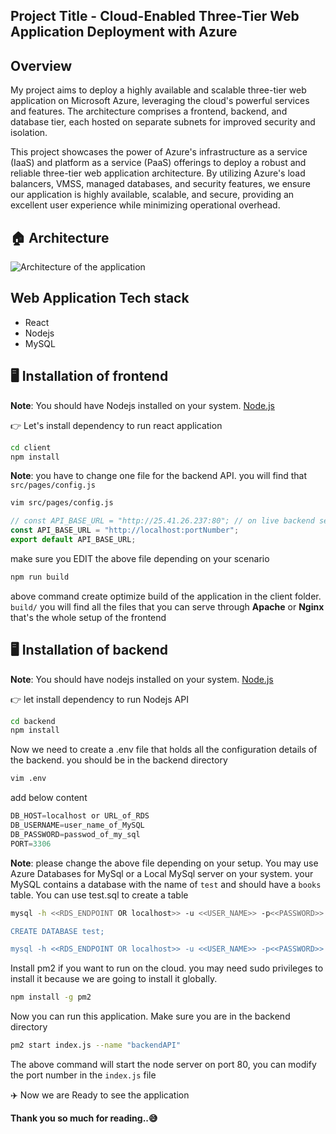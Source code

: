 ## Project Title - Cloud-Enabled Three-Tier Web Application Deployment with Azure

## Overview

My project aims to deploy a highly available and scalable three-tier web application on Microsoft Azure, leveraging the cloud's powerful services and features. The architecture comprises a frontend, backend, and database tier, each hosted on separate subnets for improved security and isolation.

This project showcases the power of Azure's infrastructure as a service (IaaS) and platform as a service (PaaS) offerings to deploy a robust and reliable three-tier web application architecture. By utilizing Azure's load balancers, VMSS, managed databases, and security features, we ensure our application is highly available, scalable, and secure, providing an excellent user experience while minimizing operational overhead.

## 🏠 Architecture
![Architecture of the application](architectur.gif)

## Web Application Tech stack

- React 
- Nodejs
- MySQL

## 🖥️ Installation of frontend

**Note**: You should have Nodejs installed on your system. [Node.js](https://nodejs.org/)

👉 Let's install dependency to run react application

```sh
cd client
npm install
```

**Note**: you have to change one file for the backend API. you will find that `src/pages/config.js`

```sh
vim src/pages/config.js
```

```javascript
// const API_BASE_URL = "http://25.41.26.237:80"; // on live backend server which is running on port 80
const API_BASE_URL = "http://localhost:portNumber";
export default API_BASE_URL;
```
make sure you EDIT the above file depending on your scenario


```sh
npm run build 
```

above command create optimize build of the application in the client folder. `build/` you will find all the files that you can serve through **Apache** or **Nginx**
that's the whole setup of the frontend

##  🖥️ ️Installation of backend

**Note**: You should have nodejs installed on your system. [Node.js](https://nodejs.org/)

👉 let install dependency to run Nodejs  API

```sh
cd backend
npm install
```
Now we need to create a .env file that holds all the configuration details of the backend. you should be in the backend directory

```sh
vim .env
```
add below content 

```javascript
DB_HOST=localhost or URL_of_RDS
DB_USERNAME=user_name_of_MySQL
DB_PASSWORD=passwod_of_my_sql
PORT=3306
```
**Note**: please change the above file depending on your setup. You may use Azure Databases for MySql or a Local MySql server on your system. your MySQL contains a database with the name of `test` and should have a `books` table. You can use test.sql to create a table 


```sh
mysql -h <<RDS_ENDPOINT OR localhost>> -u <<USER_NAME>> -p<<PASSWORD>>

CREATE DATABASE test;

mysql -h <<RDS_ENDPOINT OR localhost>> -u <<USER_NAME>> -p<<PASSWORD>> test < test.sql
```


Install pm2 if you want to run on the cloud. you may need sudo privileges to install it because we are going to install it globally.

```sh
npm install -g pm2
```

Now you can run this application. Make sure you are in the backend directory


```sh
pm2 start index.js --name "backendAPI"
```

The above command will start the node server on port 80, you can modify the port number in the `index.js` file

✈️ Now we are Ready to see the application

**Thank you so much for reading..😅**
